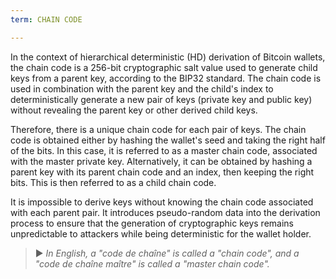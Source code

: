 ```yaml
---
term: CHAIN CODE

---
```

In the context of hierarchical deterministic (HD) derivation of Bitcoin wallets, the chain code is a 256-bit cryptographic salt value used to generate child keys from a parent key, according to the BIP32 standard. The chain code is used in combination with the parent key and the child's index to deterministically generate a new pair of keys (private key and public key) without revealing the parent key or other derived child keys.

Therefore, there is a unique chain code for each pair of keys. The chain code is obtained either by hashing the wallet's seed and taking the right half of the bits. In this case, it is referred to as a master chain code, associated with the master private key. Alternatively, it can be obtained by hashing a parent key with its parent chain code and an index, then keeping the right bits. This is then referred to as a child chain code.

It is impossible to derive keys without knowing the chain code associated with each parent pair. It introduces pseudo-random data into the derivation process to ensure that the generation of cryptographic keys remains unpredictable to attackers while being deterministic for the wallet holder.

> ► *In English, a "code de chaîne" is called a "chain code", and a "code de chaîne maître" is called a "master chain code".*